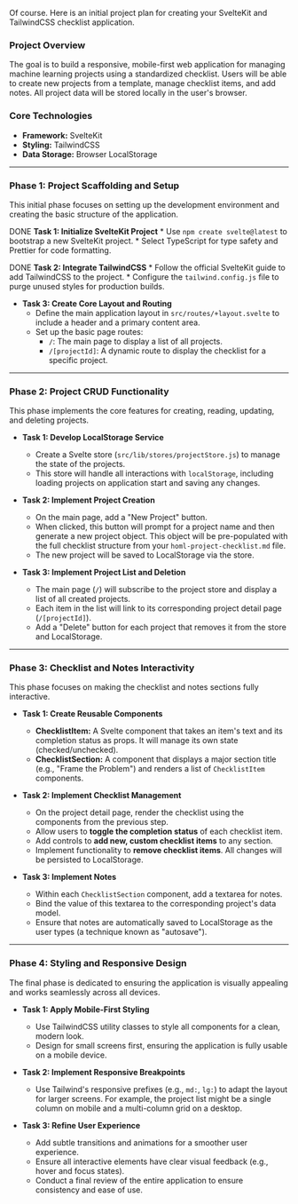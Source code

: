 Of course. Here is an initial project plan for creating your SvelteKit and TailwindCSS checklist application.

### **Project Overview**

The goal is to build a responsive, mobile-first web application for managing machine learning projects using a standardized checklist. Users will be able to create new projects from a template, manage checklist items, and add notes. All project data will be stored locally in the user's browser.

### **Core Technologies**

* **Framework:** SvelteKit
* **Styling:** TailwindCSS
* **Data Storage:** Browser LocalStorage

---

### **Phase 1: Project Scaffolding and Setup**

This initial phase focuses on setting up the development environment and creating the basic structure of the application.

DONE **Task 1: Initialize SvelteKit Project**
    * Use `npm create svelte@latest` to bootstrap a new SvelteKit project.
    * Select TypeScript for type safety and Prettier for code formatting.

DONE **Task 2: Integrate TailwindCSS**
    * Follow the official SvelteKit guide to add TailwindCSS to the project.
    * Configure the `tailwind.config.js` file to purge unused styles for production builds.

* **Task 3: Create Core Layout and Routing**
    * Define the main application layout in `src/routes/+layout.svelte` to include a header and a primary content area.
    * Set up the basic page routes:
        * `/`: The main page to display a list of all projects.
        * `/[projectId]`: A dynamic route to display the checklist for a specific project.

---

### **Phase 2: Project CRUD Functionality**

This phase implements the core features for creating, reading, updating, and deleting projects.

* **Task 1: Develop LocalStorage Service**
    * Create a Svelte store (`src/lib/stores/projectStore.js`) to manage the state of the projects.
    * This store will handle all interactions with `localStorage`, including loading projects on application start and saving any changes.

* **Task 2: Implement Project Creation**
    * On the main page, add a "New Project" button.
    * When clicked, this button will prompt for a project name and then generate a new project object. This object will be pre-populated with the full checklist structure from your `homl-project-checklist.md` file.
    * The new project will be saved to LocalStorage via the store.

* **Task 3: Implement Project List and Deletion**
    * The main page (`/`) will subscribe to the project store and display a list of all created projects.
    * Each item in the list will link to its corresponding project detail page (`/[projectId]`).
    * Add a "Delete" button for each project that removes it from the store and LocalStorage.

---

### **Phase 3: Checklist and Notes Interactivity**

This phase focuses on making the checklist and notes sections fully interactive.

* **Task 1: Create Reusable Components**
    * **ChecklistItem:** A Svelte component that takes an item's text and its completion status as props. It will manage its own state (checked/unchecked).
    * **ChecklistSection:** A component that displays a major section title (e.g., "Frame the Problem") and renders a list of `ChecklistItem` components.

* **Task 2: Implement Checklist Management**
    * On the project detail page, render the checklist using the components from the previous step.
    * Allow users to **toggle the completion status** of each checklist item.
    * Add controls to **add new, custom checklist items** to any section.
    * Implement functionality to **remove checklist items**. All changes will be persisted to LocalStorage.

* **Task 3: Implement Notes**
    * Within each `ChecklistSection` component, add a textarea for notes.
    * Bind the value of this textarea to the corresponding project's data model.
    * Ensure that notes are automatically saved to LocalStorage as the user types (a technique known as "autosave").

---

### **Phase 4: Styling and Responsive Design**

The final phase is dedicated to ensuring the application is visually appealing and works seamlessly across all devices.

* **Task 1: Apply Mobile-First Styling**
    * Use TailwindCSS utility classes to style all components for a clean, modern look.
    * Design for small screens first, ensuring the application is fully usable on a mobile device.

* **Task 2: Implement Responsive Breakpoints**
    * Use Tailwind's responsive prefixes (e.g., `md:`, `lg:`) to adapt the layout for larger screens. For example, the project list might be a single column on mobile and a multi-column grid on a desktop.

* **Task 3: Refine User Experience**
    * Add subtle transitions and animations for a smoother user experience.
    * Ensure all interactive elements have clear visual feedback (e.g., hover and focus states).
    * Conduct a final review of the entire application to ensure consistency and ease of use.
